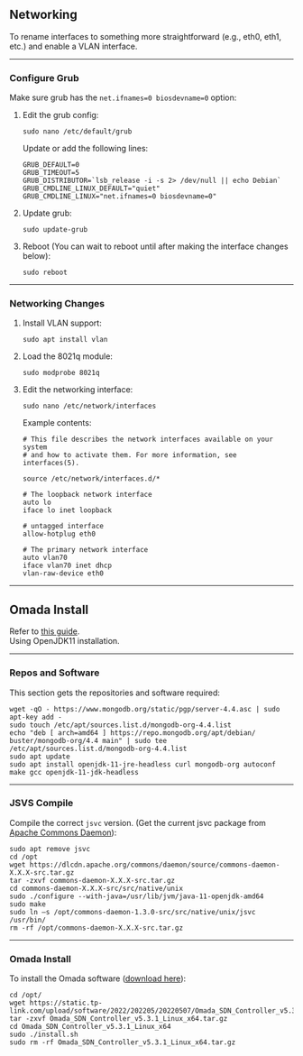 ## Networking

To rename interfaces to something more straightforward (e.g., eth0, eth1, etc.) and enable a VLAN interface.

---

### Configure Grub

Make sure grub has the `net.ifnames=0 biosdevname=0` option:

1. Edit the grub config:
   
       sudo nano /etc/default/grub

   Update or add the following lines:

       GRUB_DEFAULT=0
       GRUB_TIMEOUT=5
       GRUB_DISTRIBUTOR=`lsb_release -i -s 2> /dev/null || echo Debian`
       GRUB_CMDLINE_LINUX_DEFAULT="quiet"
       GRUB_CMDLINE_LINUX="net.ifnames=0 biosdevname=0"

2. Update grub:

       sudo update-grub

3. Reboot (You can wait to reboot until after making the interface changes below):

       sudo reboot

---

### Networking Changes

1. Install VLAN support:

       sudo apt install vlan

2. Load the 8021q module:

       sudo modprobe 8021q

3. Edit the networking interface:

       sudo nano /etc/network/interfaces

   Example contents:
   
       # This file describes the network interfaces available on your system
       # and how to activate them. For more information, see interfaces(5).

       source /etc/network/interfaces.d/*

       # The loopback network interface
       auto lo
       iface lo inet loopback

       # untagged interface
       allow-hotplug eth0

       # The primary network interface
       auto vlan70
       iface vlan70 inet dhcp
       vlan-raw-device eth0

---

## Omada Install

Refer to [this guide](https://www.tp-link.com/us/support/faq/3272/).  
Using OpenJDK11 installation.

---

### Repos and Software

This section gets the repositories and software required:

    wget -qO - https://www.mongodb.org/static/pgp/server-4.4.asc | sudo apt-key add -
    sudo touch /etc/apt/sources.list.d/mongodb-org-4.4.list
    echo "deb [ arch=amd64 ] https://repo.mongodb.org/apt/debian/ buster/mongodb-org/4.4 main" | sudo tee /etc/apt/sources.list.d/mongodb-org-4.4.list
    sudo apt update
    sudo apt install openjdk-11-jre-headless curl mongodb-org autoconf make gcc openjdk-11-jdk-headless

---

### JSVS Compile

Compile the correct `jsvc` version. (Get the current jsvc package from [Apache Commons Daemon](https://dlcdn.apache.org/commons/daemon/source/)):

    sudo apt remove jsvc
    cd /opt
    wget https://dlcdn.apache.org/commons/daemon/source/commons-daemon-X.X.X-src.tar.gz
    tar -zxvf commons-daemon-X.X.X-src.tar.gz
    cd commons-daemon-X.X.X-src/src/native/unix
    sudo ./configure --with-java=/usr/lib/jvm/java-11-openjdk-amd64
    sudo make
    sudo ln –s /opt/commons-daemon-1.3.0-src/src/native/unix/jsvc /usr/bin/
    rm -rf /opt/commons-daemon-X.X.X-src.tar.gz

---

### Omada Install

To install the Omada software ([download here](https://www.tp-link.com/us/support/download/omada-software-controller/#Controller_Software)):

    cd /opt/
    wget https://static.tp-link.com/upload/software/2022/202205/20220507/Omada_SDN_Controller_v5.3.1_Linux_x64.tar.gz
    tar -zxvf Omada_SDN_Controller_v5.3.1_Linux_x64.tar.gz
    cd Omada_SDN_Controller_v5.3.1_Linux_x64
    sudo ./install.sh
    sudo rm -rf Omada_SDN_Controller_v5.3.1_Linux_x64.tar.gz
